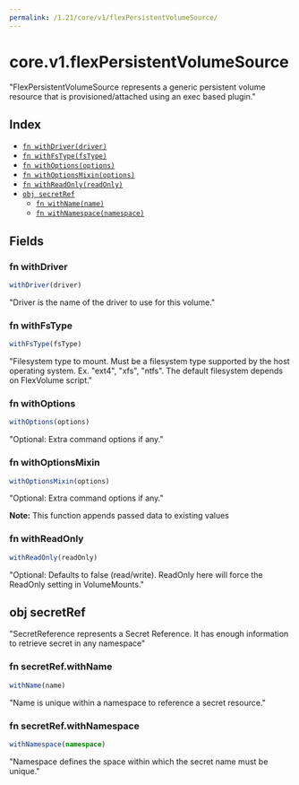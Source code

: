 ```yaml
---
permalink: /1.21/core/v1/flexPersistentVolumeSource/
---
```


# core.v1.flexPersistentVolumeSource

"FlexPersistentVolumeSource represents a generic persistent volume resource that is provisioned/attached using an exec based plugin."

## Index

* [`fn withDriver(driver)`](#fn-withdriver)
* [`fn withFsType(fsType)`](#fn-withfstype)
* [`fn withOptions(options)`](#fn-withoptions)
* [`fn withOptionsMixin(options)`](#fn-withoptionsmixin)
* [`fn withReadOnly(readOnly)`](#fn-withreadonly)
* [`obj secretRef`](#obj-secretref)
  * [`fn withName(name)`](#fn-secretrefwithname)
  * [`fn withNamespace(namespace)`](#fn-secretrefwithnamespace)

## Fields

### fn withDriver

```ts
withDriver(driver)
```

"Driver is the name of the driver to use for this volume."

### fn withFsType

```ts
withFsType(fsType)
```

"Filesystem type to mount. Must be a filesystem type supported by the host operating system. Ex. \"ext4\", \"xfs\", \"ntfs\". The default filesystem depends on FlexVolume script."

### fn withOptions

```ts
withOptions(options)
```

"Optional: Extra command options if any."

### fn withOptionsMixin

```ts
withOptionsMixin(options)
```

"Optional: Extra command options if any."

**Note:** This function appends passed data to existing values

### fn withReadOnly

```ts
withReadOnly(readOnly)
```

"Optional: Defaults to false (read/write). ReadOnly here will force the ReadOnly setting in VolumeMounts."

## obj secretRef

"SecretReference represents a Secret Reference. It has enough information to retrieve secret in any namespace"

### fn secretRef.withName

```ts
withName(name)
```

"Name is unique within a namespace to reference a secret resource."

### fn secretRef.withNamespace

```ts
withNamespace(namespace)
```

"Namespace defines the space within which the secret name must be unique."